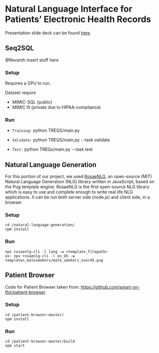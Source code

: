 # Natural Language Interface for Patients’ Electronic Health Records

Presentation slide deck can be found [here](https://github.com/RevanthK/EHR-NLI/blob/master/Final_Presentation_Deck.pdf). 

## Seq2SQL

@Revanth insert stuff here

### Setup
Requires a GPU to run.

Dataset require
- MIMIC-SQL  (public)
- MIMIC III (private due to HIPAA-compliance)

### Run


- ```Training:``` python TREQS/main.py 

- ```Validate:``` python TREQS/main.py --task validate

- ```Test:``` python TREQs/main.py --task test

## Natural Language Generation

For this portion of our project, we used [RosaeNLG](https://rosaenlg.org/rosaenlg/1.14.3/index.html), an open-source (MIT) Natural Language Generation (NLG) library written in JavaScript, based on the Pug template engine. 
RosaeNLG is the first open-source NLG library which is easy to use and complete enough to write real life NLG applications. It can be run both server side (node.js) and client side, in a browser.

### Setup
~~~~
cd /natural-language-generation/
npm install
~~~~

### Run
~~~~
npx rosaenlg-cli -l lang -w <template_filepath>
ex: npx rosaenlg-cli -l en_US -w templates_malesmokers/male_smokers_over45.pug
~~~~

## Patient Browser

Code for Patient Browser taken from: https://github.com/smart-on-fhir/patient-browser

### Setup
~~~~
cd /patient-browser-master/
npm install
~~~~

### Run
~~~~
cd /patient-browser-master/build
npm start 
~~~~
